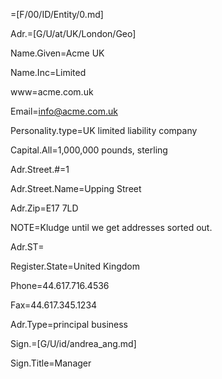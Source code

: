 =[F/00/ID/Entity/0.md]

Adr.=[G/U/at/UK/London/Geo]

Name.Given=Acme UK 

Name.Inc=Limited

www=acme.com.uk

Email=info@acme.com.uk

Personality.type=UK limited liability company

Capital.All=1,000,000 pounds, sterling

Adr.Street.#=1

Adr.Street.Name=Upping Street

Adr.Zip=E17 7LD

NOTE=Kludge until we get addresses sorted out.

Adr.ST=</i>

Register.State=United Kingdom

Phone=44.617.716.4536

Fax=44.617.345.1234

Adr.Type=principal business

Sign.=[G/U/id/andrea_ang.md]

Sign.Title=Manager

